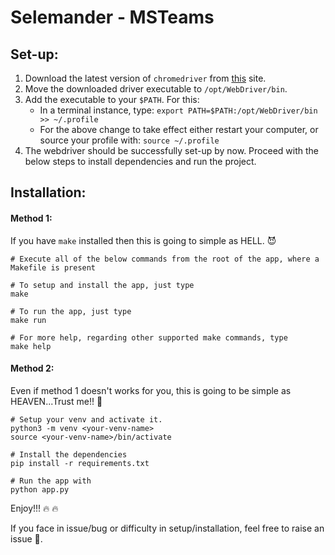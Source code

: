 # Selemander - MSTeams

## Set-up:
1. Download the latest version of `chromedriver` from [this](https://sites.google.com/a/chromium.org/chromedriver/downloads) site.
2. Move the downloaded driver executable to `/opt/WebDriver/bin`.
3. Add the executable to your `$PATH`. For this:
    - In a terminal instance, type: `export PATH=$PATH:/opt/WebDriver/bin >> ~/.profile`
    - For the above change to take effect either restart your computer, or source your profile with: `source ~/.profile`
4. The webdriver should be successfully set-up by now. Proceed with the below steps to install dependencies and run the project.

## Installation:

#### Method 1:
If you have `make` installed then this is going to simple as HELL. 😈
```
# Execute all of the below commands from the root of the app, where a Makefile is present

# To setup and install the app, just type
make

# To run the app, just type
make run

# For more help, regarding other supported make commands, type
make help
```

#### Method 2:
Even if method 1 doesn't works for you, this is going to be simple as HEAVEN...Trust me!! 🌠
```
# Setup your venv and activate it.
python3 -m venv <your-venv-name>
source <your-venv-name>/bin/activate

# Install the dependencies
pip install -r requirements.txt

# Run the app with
python app.py
```

Enjoy!!! :fire: :fire:

If you face in issue/bug or difficulty in setup/installation, feel free to raise an issue :book:.
